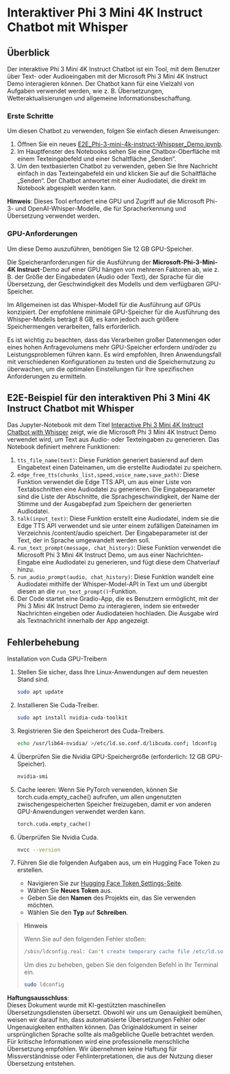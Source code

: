 # Interaktiver Phi 3 Mini 4K Instruct Chatbot mit Whisper

## Überblick

Der interaktive Phi 3 Mini 4K Instruct Chatbot ist ein Tool, mit dem Benutzer über Text- oder Audioeingaben mit der Microsoft Phi 3 Mini 4K Instruct Demo interagieren können. Der Chatbot kann für eine Vielzahl von Aufgaben verwendet werden, wie z. B. Übersetzungen, Wetteraktualisierungen und allgemeine Informationsbeschaffung.

### Erste Schritte

Um diesen Chatbot zu verwenden, folgen Sie einfach diesen Anweisungen:

1. Öffnen Sie ein neues [E2E_Phi-3-mini-4k-instruct-Whispser_Demo.ipynb](https://github.com/microsoft/Phi-3CookBook/blob/main/code/06.E2E/E2E_Phi-3-mini-4k-instruct-Whispser_Demo.ipynb).
2. Im Hauptfenster des Notebooks sehen Sie eine Chatbox-Oberfläche mit einem Texteingabefeld und einer Schaltfläche „Senden“.
3. Um den textbasierten Chatbot zu verwenden, geben Sie Ihre Nachricht einfach in das Texteingabefeld ein und klicken Sie auf die Schaltfläche „Senden“. Der Chatbot antwortet mit einer Audiodatei, die direkt im Notebook abgespielt werden kann.

**Hinweis**: Dieses Tool erfordert eine GPU und Zugriff auf die Microsoft Phi-3- und OpenAI-Whisper-Modelle, die für Spracherkennung und Übersetzung verwendet werden.

### GPU-Anforderungen

Um diese Demo auszuführen, benötigen Sie 12 GB GPU-Speicher.

Die Speicheranforderungen für die Ausführung der **Microsoft-Phi-3-Mini-4K Instruct**-Demo auf einer GPU hängen von mehreren Faktoren ab, wie z. B. der Größe der Eingabedaten (Audio oder Text), der Sprache für die Übersetzung, der Geschwindigkeit des Modells und dem verfügbaren GPU-Speicher.

Im Allgemeinen ist das Whisper-Modell für die Ausführung auf GPUs konzipiert. Der empfohlene minimale GPU-Speicher für die Ausführung des Whisper-Modells beträgt 8 GB, es kann jedoch auch größere Speichermengen verarbeiten, falls erforderlich.

Es ist wichtig zu beachten, dass das Verarbeiten großer Datenmengen oder eines hohen Anfragevolumens mehr GPU-Speicher erfordern und/oder zu Leistungsproblemen führen kann. Es wird empfohlen, Ihren Anwendungsfall mit verschiedenen Konfigurationen zu testen und die Speichernutzung zu überwachen, um die optimalen Einstellungen für Ihre spezifischen Anforderungen zu ermitteln.

## E2E-Beispiel für den interaktiven Phi 3 Mini 4K Instruct Chatbot mit Whisper

Das Jupyter-Notebook mit dem Titel [Interactive Phi 3 Mini 4K Instruct Chatbot with Whisper](https://github.com/microsoft/Phi-3CookBook/blob/main/code/06.E2E/E2E_Phi-3-mini-4k-instruct-Whispser_Demo.ipynb) zeigt, wie die Microsoft Phi 3 Mini 4K Instruct Demo verwendet wird, um Text aus Audio- oder Texteingaben zu generieren. Das Notebook definiert mehrere Funktionen:

1. `tts_file_name(text)`: Diese Funktion generiert basierend auf dem Eingabetext einen Dateinamen, um die erstellte Audiodatei zu speichern.
1. `edge_free_tts(chunks_list,speed,voice_name,save_path)`: Diese Funktion verwendet die Edge TTS API, um aus einer Liste von Textabschnitten eine Audiodatei zu generieren. Die Eingabeparameter sind die Liste der Abschnitte, die Sprachgeschwindigkeit, der Name der Stimme und der Ausgabepfad zum Speichern der generierten Audiodatei.
1. `talk(input_text)`: Diese Funktion erstellt eine Audiodatei, indem sie die Edge TTS API verwendet und sie unter einem zufälligen Dateinamen im Verzeichnis /content/audio speichert. Der Eingabeparameter ist der Text, der in Sprache umgewandelt werden soll.
1. `run_text_prompt(message, chat_history)`: Diese Funktion verwendet die Microsoft Phi 3 Mini 4K Instruct Demo, um aus einer Nachrichten-Eingabe eine Audiodatei zu generieren, und fügt diese dem Chatverlauf hinzu.
1. `run_audio_prompt(audio, chat_history)`: Diese Funktion wandelt eine Audiodatei mithilfe der Whisper-Model-API in Text um und übergibt diesen an die `run_text_prompt()`-Funktion.
1. Der Code startet eine Gradio-App, die es Benutzern ermöglicht, mit der Phi 3 Mini 4K Instruct Demo zu interagieren, indem sie entweder Nachrichten eingeben oder Audiodateien hochladen. Die Ausgabe wird als Textnachricht innerhalb der App angezeigt.

## Fehlerbehebung

Installation von Cuda GPU-Treibern

1. Stellen Sie sicher, dass Ihre Linux-Anwendungen auf dem neuesten Stand sind.

    ```bash
    sudo apt update
    ```

1. Installieren Sie Cuda-Treiber.

    ```bash
    sudo apt install nvidia-cuda-toolkit
    ```

1. Registrieren Sie den Speicherort des Cuda-Treibers.

    ```bash
    echo /usr/lib64-nvidia/ >/etc/ld.so.conf.d/libcuda.conf; ldconfig
    ```

1. Überprüfen Sie die Nvidia GPU-Speichergröße (erforderlich: 12 GB GPU-Speicher).

    ```bash
    nvidia-smi
    ```

1. Cache leeren: Wenn Sie PyTorch verwenden, können Sie torch.cuda.empty_cache() aufrufen, um allen ungenutzten zwischengespeicherten Speicher freizugeben, damit er von anderen GPU-Anwendungen verwendet werden kann.

    ```python
    torch.cuda.empty_cache() 
    ```

1. Überprüfen Sie Nvidia Cuda.

    ```bash
    nvcc --version
    ```

1. Führen Sie die folgenden Aufgaben aus, um ein Hugging Face Token zu erstellen.

    - Navigieren Sie zur [Hugging Face Token Settings-Seite](https://huggingface.co/settings/tokens?WT.mc_id=aiml-137032-kinfeylo).
    - Wählen Sie **Neues Token** aus.
    - Geben Sie den **Namen** des Projekts ein, das Sie verwenden möchten.
    - Wählen Sie den **Typ** auf **Schreiben**.

> **Hinweis**
>
> Wenn Sie auf den folgenden Fehler stoßen:
>
> ```bash
> /sbin/ldconfig.real: Can't create temporary cache file /etc/ld.so.cache~: Permission denied 
> ```
>
> Um dies zu beheben, geben Sie den folgenden Befehl in Ihr Terminal ein.
>
> ```bash
> sudo ldconfig
> ```

**Haftungsausschluss**:  
Dieses Dokument wurde mit KI-gestützten maschinellen Übersetzungsdiensten übersetzt. Obwohl wir uns um Genauigkeit bemühen, weisen wir darauf hin, dass automatisierte Übersetzungen Fehler oder Ungenauigkeiten enthalten können. Das Originaldokument in seiner ursprünglichen Sprache sollte als maßgebliche Quelle betrachtet werden. Für kritische Informationen wird eine professionelle menschliche Übersetzung empfohlen. Wir übernehmen keine Haftung für Missverständnisse oder Fehlinterpretationen, die aus der Nutzung dieser Übersetzung entstehen.